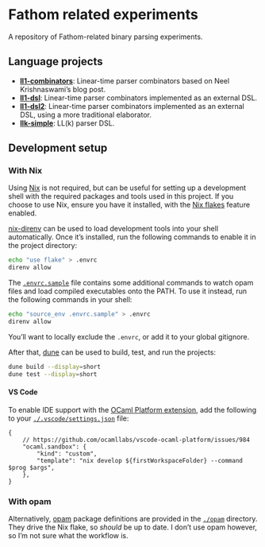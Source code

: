 # Fathom related experiments

A repository of Fathom-related binary parsing experiments.

## Language projects

- [**ll1-combinators**](./lang-ll1-combinators):
  Linear-time parser combinators based on Neel Krishnaswami’s blog post.
- [**ll1-dsl**](./lang-ll1-dsl):
  Linear-time parser combinators implemented as an external DSL.
- [**ll1-dsl2**](./lang-ll1-dsl2):
  Linear-time parser combinators implemented as an external DSL, using a more
  traditional elaborator.
- [**llk-simple**](./lang-llk-simple):
  LL(k) parser DSL.

## Development setup

### With Nix

Using [Nix] is not required, but can be useful for setting up a development
shell with the required packages and tools used in this project. If you choose
to use Nix, ensure you have it installed, with the [Nix flakes] feature enabled.

[nix-direnv] can be used to load development tools into your shell
automatically. Once it’s installed, run the following commands to enable it in
the project directory:

```sh
echo "use flake" > .envrc
direnv allow
```

The [`.envrc.sample`](.envrc.sample) file contains some additional commands to
watch opam files and load compiled executables onto the PATH. To use it instead,
run the following commands in your shell:

```sh
echo "source_env .envrc.sample" > .envrc
direnv allow
```

You’ll want to locally exclude the `.envrc`, or add it to your global gitignore.

After that, [dune] can be used to build, test, and run the projects:

```sh
dune build --display=short
dune test --display=short
```

[dune]: https://dune.build
[Nix]: https://nixos.org
[Nix flakes]: https://nixos.wiki/wiki/Flakes
[nix-direnv]: https://github.com/nix-community/nix-direnv

#### VS Code

To enable IDE support with the [OCaml Platform extension], add the following to
your [`./.vscode/settings.json`] file:

```jsonc
{
    // https://github.com/ocamllabs/vscode-ocaml-platform/issues/984
    "ocaml.sandbox": {
        "kind": "custom",
        "template": "nix develop ${firstWorkspaceFolder} --command $prog $args",
    },
}
```

[OCaml Platform extension]: https://marketplace.visualstudio.com/items?itemName=ocamllabs.ocaml-platform
[`./.vscode/settings.json`]: https://code.visualstudio.com/docs/getstarted/settings#_workspace-settingsjson-location

### With opam

Alternatively, [opam] package definitions are provided in the [`./opam`](./opam)
directory. They drive the Nix flake, so _should_ be up to date. I don’t use opam
however, so I’m not sure what the workflow is.

[opam]: opam.ocaml.org
